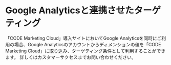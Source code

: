 # Google Analyticsと連携させたターゲティング

「CODE Marketing Cloud」導入サイトにおいてGoogle Analyticsを同時にご利用の場合、Google Analyticsのアカウントからディメンションの値を「CODE Marketing Cloud」に取り込み、ターゲティング条件として利用することができます。
詳しくはカスタマーサクセスまでお問い合わせください。
